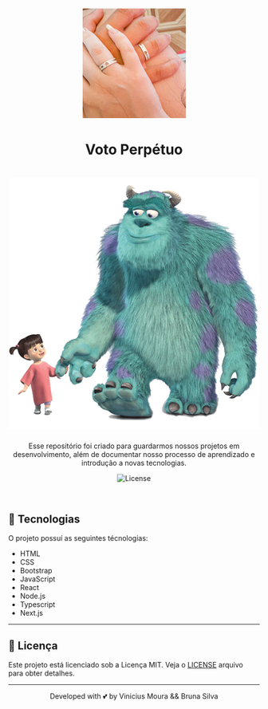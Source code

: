 <h1 align="center">
    <img alt="Aliança" title="Aliança" src="../.github/alianca.jpg" />
</h1>

<h1 align="center"> Voto Perpétuo</h1>

<h1 align="center">
    <img alt="Buh" title="Buh" src=".github/buh.png" />
</h1>


<p align="center">
Esse repositório foi criado para guardarmos nossos projetos em desenvolvimento, além de documentar nosso processo de aprendizado e introdução a novas tecnologias.
</p>

<p align="center">
  <img  src="https://img.shields.io/static/v1?label=license&message=MIT&color=5965E0&labelColor=121214" alt="License">
</p>

<br>

## 🚀 Tecnologias

O projeto possuí as seguintes técnologias:
- HTML
- CSS
- Bootstrap
- JavaScript
- React
- Node.js 
- Typescript 
- Next.js
---

## 📝 Licença

Este projeto está licenciado sob a Licença MIT. Veja o [LICENSE](LICENSE.md) arquivo para obter detalhes.

---


<p align="center">Developed with 💕 by Vinicius Moura && Bruna Silva</p>
